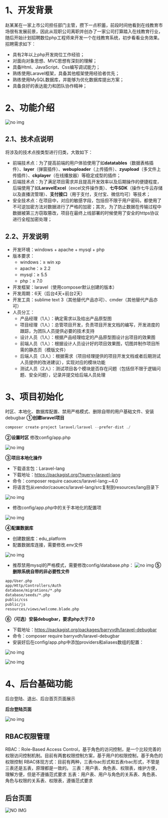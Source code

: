 # 1、开发背景
赵某某在一家上市公司担任部门主管，攒下一点积蓄，前段时间他看到在线教育市场很有发展前景，因此从现职公司离职并创办了一家公司打算踏入在线教育行业，随后开始计划招聘数位php工程师来开发一个在线教育系统，初步看看业务效果。招聘需求如下：
* 具有2年以上php开发岗位工作经验；
* 对面向对象思想、MVC思想有深刻的理解；
* 具备Html、JavaScript、Css编写调试能力；
* 熟练使用Laravel框架，具备其他框架使用经验者优先；
* 熟练使用MySQL数据库，并能够为优化数据库提出方案；
* 具备良好的表达能力和团队协作精神；
# 2、功能介绍
![no img](./photos/1.png)
## 2.1、技术点说明
将涉及的技术点按类型进行归类，大致如下：
* 前端技术点：为了提高前端的用户体验使用了如**datatables**（数据表格插件）、**layer**（弹窗插件）、**webuploader**（上传插件）、**zyupload**（多文件上传插件）、**ckplayer**（在线播放器）等稳定成型的插件；
* 后端技术点：为了满足项目需求并且提高开发效率以及后期操作的便捷程度，后端使用了如**LaravelExcel**（excel文件操作类）、**七牛SDK**（操作七牛云存储以及直播流管理）、**支付接口**（用于支付，支付宝、微信均可）等技术；
* 安全技术点：在项目中，对应的敏感字段，包括但不限于用户密码，都使用了不可逆加密方法对数据进行了严格的加密；其次，为了防止数据在传输过程中数据被第三方窃取篡改，项目在最终上线部署的时候使用了安全的https协议进行全程加密处理；
## 2.2、开发说明
* 开发环境：windows + apache + mysql + php
* 版本要求：
    * windows：≥ win xp
    * apache：≥ 2.2
    * mysql：≥ 5.5
    * php：≥ 7.0
* 开发框架：laravel（使用composer默认创建的版本）
* 开发周期：6天（后台4天+前台2天）
* 开发工具：sublime text 3（其他替代产品亦可）、cmder（其他替代产品亦可）
* 人员分工：
    * 产品经理（1人）：确定需求以及给出产品原型图
    * 项目经理（1人）：总管项目开发，负责项目开发文档的编写，开发进度的跟踪，为团队人员提供必要的技术支持
    * 设计人员（1人）：根据产品经理给定的产品原型图设计出项目的效果图
    * 前端人员（1人）：根据设计人员设计好的项目效果图，切图并制作项目所需的静态页（模版文件）
    * 后端人员（3人）：根据需求（项目经理提供的项目开发文档或者后期测试人员提供的改进建议），实现对应的模块功能
    * 测试人员（2人）：测试项目各个模块是否存在问题（包括但不限于逻辑问题、安全问题），记录并提交给后端人员处理
# 3、项目初始化
时区、本地化、数据库配置、禁用严格模式、删除自带的用户基础文件、安装debugbar
**①创建laravel项目**
```php
composer create-project laravel/laravel --prefer-dist ./
```
**②设置时区**
修改config/app.php

![no img](./photos/2.png)

**③项目本地化操作**

* 下载语言包：Laravel-lang
* 下载地址：https://packagist.org/?query=laravel-lang
* 命令：composer require caouecs/laravel-lang:~4.0
* 将语言包从vendor/caouecs/laravel-lang/src复制到resources/lang目录下

![no img](./photos/3.png)
* 修改config/app.php中的关于本地化的配置项

![no img](./photos/4.png)

**④配置数据库**
* 创建数据库：edu_platform
* 配置数据库连接，需要修改.env文件

![no img](./photos/5.png)
* 推荐禁用mysql的严格模式，需要修改config/database.php：
![no img](./photos/6.png)
**⑤删除系统自带的非必要性文件**
```txt
app/User.php
app/Http/Controllers/Auth
database/migrations/*.php
database/seeds/*.php
public/css
public/js
resources/views/welcome.blade.php
```
**⑥（可选）安装debugbar，要求php大于7.0**
* 下载地址：https://packagist.org/packages/barryvdh/laravel-debugbar
* 命令：composer require barryvdh/laravel-debugbar
* 安装好后在config/app.php中添加providers和aliases数组的配置：

![no img](./photos/7.png)

![no img](./photos/8.png)
# 4、后台基础功能
后台登陆、退出、后台首页页面展示

**后台登陆页面**

![no img](./photos/9.png)

## RBAC权限管理
RBAC：Role-Based Access Control，基于角色的访问控制，是一个比较完善的权限访问控制机制。目前有两套权限控制方案，基于用户的权限控制，基于角色的权限控制
RBAC体现方式：目前有两种，三表rbac形式和五表rbac形式，不管是三表还是五表，原理都是一致的。
三表：用户表、角色表、权限表，维护方便，理解方便，但是不遵循范式要求
五表：用户表、用户与角色的关系表、角色表、角色与权限的关系表、权限表，遵循范式要求

## 后台页面

![NO IMG](./photos/10.png)


